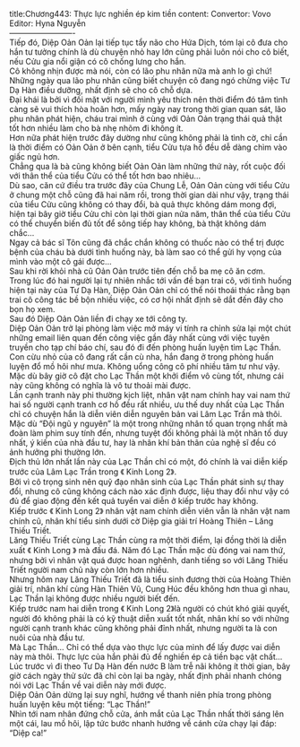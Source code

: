 title:Chương443: Thực lực nghiền ép kim tiền
content:
Convertor: Vovo<br>Editor: Hyna Nguyễn<br>————————-<br>Tiếp đó, Diệp Oản Oản lại tiếp tục tẩy não cho Hứa Dịch, tóm lại cô đưa cho hắn tư tưởng chính là dù chuyện nhỏ hay lớn cũng phải luôn nói cho cô biết, nếu Cửu gia nổi giận có cô chống lưng cho hắn.<br>Cô không nhịn được mà nói, còn có lão phu nhân nữa mà anh lo gì chứ!<br>Những ngày qua lão phu nhân cũng biết chuyện cô đang ngó chừng việc Tư Dạ Hàn điều dưỡng, nhất định sẽ cho cô chỗ dựa.<br>Đại khái là bởi vì đối mặt với người mình yêu thích nên thời điểm đó tâm tình càng sẽ vui thích hòa hoãn hơn, mấy ngày nay trong thời gian quan sát, lão phu nhân phát hiện, cháu trai mình ở cùng với Oản Oản trạng thái quả thật tốt hơn nhiều làm cho bà nhẹ nhõm đi không ít.<br>Hơn nữa phát hiện trước đây dường như cũng không phải là tình cờ, chỉ cần là thời điểm có Oản Oản ở bên cạnh, tiểu Cửu tựa hồ đều dễ dàng chìm vào giấc ngủ hơn.<br>Chẳng qua là bà cũng không biết Oản Oản làm những thứ này, rốt cuộc đối với thân thể của tiểu Cửu có thể tốt hơn bao nhiêu…<br>Dù sao, căn cứ điều tra trước đây của Chung Lễ, Oản Oản cùng với tiểu Cửu ở chung một chỗ cũng đã hai năm rồi, trong thời gian dài như vậy, trạng thái của tiểu Cửu cũng không có thay đổi, bà quả thực không dám mong đợi, hiện tại bây giờ tiểu Cửu chỉ còn lại thời gian nửa năm, thân thể của tiểu Cửu có thể chuyển biến đủ tốt để sông tiếp hay không, bà thật không dám chắc…<br>Ngay cả bác sĩ Tôn cũng đã chắc chắn không có thuốc nào có thể trị được bệnh của cháu bà dưới tình huống này, bà làm sao có thể gửi hy vọng của mình vào một cô gái được…<br>Sau khi rời khỏi nhà cũ Oản Oản trước tiên đến chỗ ba mẹ cô ăn cơm.<br>Trong lúc đó hai người lại tự nhiên nhắc tới vấn đề bạn trai cô, với tình huống hiện tại này của Tư Dạ Hàn, Diệp Oản Oản chỉ có thể nói thoái thác rằng bạn trai cô công tác bề bộn nhiều việc, có cơ hội nhất định sẽ dắt đến đây cho bọn họ xem.<br>Sau đó Diệp Oản Oản liền đi chạy xe tới công ty.<br>Diệp Oản Oản trở lại phòng làm việc mở máy vi tính ra chỉnh sửa lại một chút những email liên quan đến công việc gần đây nhất cùng với việc tuyên truyền cho tạp chí báo chí, sau đó đi đến phòng huấn luyện tìm Lạc Thần.<br>Con cừu nhỏ của cô đang rất cần cù nha, hắn đang ở trong phòng huấn luyện đổ mồ hôi như mưa. Không uổng công cô phí nhiều tâm tư như vậy.<br>Mặc dù bây giờ cô đặt cho Lạc Thần một khởi điểm vô cùng tốt, nhưng cái này cũng không có nghĩa là vô tư thoải mài được.<br>Lần cạnh tranh này phi thường kịch liệt, nhân vật nam chính hay vai nam thứ hai số người cạnh tranh cơ hồ đều rất nhiều, ưu thế duy nhất của Lạc Thần chỉ có chuyện hắn là diễn viên diễn nguyên bản vai Lâm Lạc Trần mà thôi.<br>Mặc dù “Đội ngũ y nguyên” là một trong những nhân tố quan trọng nhất mà đoàn làm phim suy tính đến, nhưng tuyệt đối không phải là một nhân tố duy nhất, ý kiến của nhà đầu tư, hay là nhân khí bản thân của nghệ sĩ đều có ảnh hưởng phi thường lớn.<br>Địch thủ lớn nhất lần này của Lạc Thần chỉ có một, đó chính là vai diễn kiếp trước của Lâm Lạc Trần trong 《 Kinh Long 2》.<br>Bởi vì cô trọng sinh nên quỹ đạo nhân sinh của Lạc Thần phát sinh sự thay đổi, nhưng cô cũng không cách nào xác định được, liệu thay đổi như vậy có đủ để giao động đến kết quả tuyển vai diễn ở kiếp trước hay không.<br>Kiếp trước 《 Kinh Long 2》 nhân vật nam chính diễn viên vẫn là nhân vật nam chính cũ, nhân khí tiểu sinh dưới cờ Diệp gia giải trí Hoàng Thiên – Lăng Thiếu Triết.<br>Lăng Thiếu Triết cùng Lạc Thần cùng ra một thời điểm, lại đồng thời là diễn xuất 《 Kinh Long 》 mà đấu đá. Năm đó Lạc Thần mặc dù đóng vai nam thứ, nhưng bởi vì nhân vật quá được hoan nghênh, danh tiếng so với Lăng Thiếu Triết người nam chủ này còn lớn hơn nhiều.<br>Nhưng hôm nay Lăng Thiếu Triết đã là tiểu sinh đương thời của Hoàng Thiên giải trí, nhân khí cùng Hàn Thiên Vũ, Cung Húc đều không hơn thua gì nhau, Lạc Thần lại không được nhiều người biết đến.<br>Kiếp trước nam hai diễn trong 《 Kinh Long 2》là người có chút khó giải quyết, người đó không phải là có kỹ thuật diễn xuất tốt nhất, nhân khí so với những người cạnh tranh khác cũng không phải đỉnh nhất, nhưng người ta là con nuôi của nhà đầu tư.<br>Mà Lạc Thần… Chỉ có thể dựa vào thực lực của mình để lấy được vai diễn này mà thôi. Thực lực của hắn phải đủ để nghiền ép cả tiền bạc vật chất… Lúc trước vì đi theo Tư Dạ Hàn đến nước B làm trễ nãi không ít thời gian, bây giờ cách ngày thử sức đã chỉ còn lại ba ngày, nhất định phải nhanh chóng nói với Lạc Thần về vai diễn này mới được.<br>Diệp Oản Oản dừng lại suy nghĩ, hướng về thanh niên phía trong phòng huấn luyện kêu một tiếng: “Lạc Thần!”<br>Nhìn tới nam nhân đứng chỗ cửa, ánh mắt của Lạc Thần nhất thời sáng lên một cái, lau mồ hôi, lập tức bước nhanh hướng về cánh cửa chạy lại đáp: “Diệp ca!”